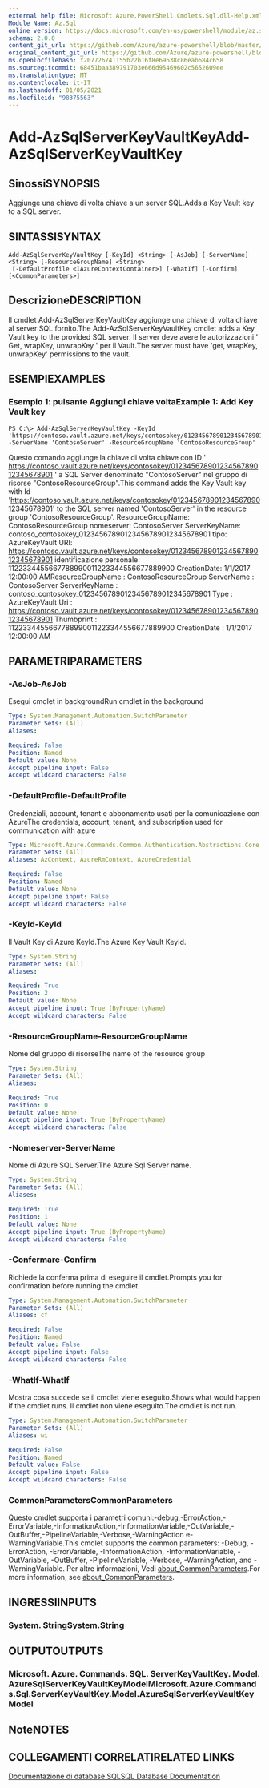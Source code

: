```yaml
---
external help file: Microsoft.Azure.PowerShell.Cmdlets.Sql.dll-Help.xml
Module Name: Az.Sql
online version: https://docs.microsoft.com/en-us/powershell/module/az.sql/add-azsqlserverkeyvaultkey
schema: 2.0.0
content_git_url: https://github.com/Azure/azure-powershell/blob/master/src/Sql/Sql/help/Add-AzSqlServerKeyVaultKey.md
original_content_git_url: https://github.com/Azure/azure-powershell/blob/master/src/Sql/Sql/help/Add-AzSqlServerKeyVaultKey.md
ms.openlocfilehash: f207726741155b22b16f8e69638c86eab684c658
ms.sourcegitcommit: 68451baa389791703e666d95469602c5652609ee
ms.translationtype: MT
ms.contentlocale: it-IT
ms.lasthandoff: 01/05/2021
ms.locfileid: "98375563"
---
```

# <span data-ttu-id="7b69f-101">Add-AzSqlServerKeyVaultKey</span><span class="sxs-lookup"><span data-stu-id="7b69f-101">Add-AzSqlServerKeyVaultKey</span></span>

## <span data-ttu-id="7b69f-102">Sinossi</span><span class="sxs-lookup"><span data-stu-id="7b69f-102">SYNOPSIS</span></span>
<span data-ttu-id="7b69f-103">Aggiunge una chiave di volta chiave a un server SQL.</span><span class="sxs-lookup"><span data-stu-id="7b69f-103">Adds a Key Vault key to a SQL server.</span></span>

## <span data-ttu-id="7b69f-104">SINTASSI</span><span class="sxs-lookup"><span data-stu-id="7b69f-104">SYNTAX</span></span>

```
Add-AzSqlServerKeyVaultKey [-KeyId] <String> [-AsJob] [-ServerName] <String> [-ResourceGroupName] <String>
 [-DefaultProfile <IAzureContextContainer>] [-WhatIf] [-Confirm] [<CommonParameters>]
```

## <span data-ttu-id="7b69f-105">Descrizione</span><span class="sxs-lookup"><span data-stu-id="7b69f-105">DESCRIPTION</span></span>
<span data-ttu-id="7b69f-106">Il cmdlet Add-AzSqlServerKeyVaultKey aggiunge una chiave di volta chiave al server SQL fornito.</span><span class="sxs-lookup"><span data-stu-id="7b69f-106">The Add-AzSqlServerKeyVaultKey cmdlet adds a Key Vault key to the provided SQL server.</span></span>
<span data-ttu-id="7b69f-107">Il server deve avere le autorizzazioni ' Get, wrapKey, unwrapKey ' per il Vault.</span><span class="sxs-lookup"><span data-stu-id="7b69f-107">The server must have 'get, wrapKey, unwrapKey' permissions to the vault.</span></span>

## <span data-ttu-id="7b69f-108">ESEMPI</span><span class="sxs-lookup"><span data-stu-id="7b69f-108">EXAMPLES</span></span>

### <span data-ttu-id="7b69f-109">Esempio 1: pulsante Aggiungi chiave volta</span><span class="sxs-lookup"><span data-stu-id="7b69f-109">Example 1: Add Key Vault key</span></span>
```
PS C:\> Add-AzSqlServerKeyVaultKey -KeyId 'https://contoso.vault.azure.net/keys/contosokey/01234567890123456789012345678901' -ServerName 'ContosoServer' -ResourceGroupName 'ContosoResourceGroup'
```

<span data-ttu-id="7b69f-110">Questo comando aggiunge la chiave di volta chiave con ID ' https://contoso.vault.azure.net/keys/contosokey/01234567890123456789012345678901 ' a SQL Server denominato "ContosoServer" nel gruppo di risorse "ContosoResourceGroup".</span><span class="sxs-lookup"><span data-stu-id="7b69f-110">This command adds the Key Vault key with Id 'https://contoso.vault.azure.net/keys/contosokey/01234567890123456789012345678901' to the SQL server named 'ContosoServer' in the resource group 'ContosoResourceGroup'.</span></span>
<span data-ttu-id="7b69f-111">ResourceGroupName: ContosoResourceGroup nomeserver: ContosoServer ServerKeyName: contoso_contosokey_01234567890123456789012345678901 tipo: AzureKeyVault URI: https://contoso.vault.azure.net/keys/contosokey/01234567890123456789012345678901 identificazione personale: 1122334455667788990011223344556677889900 CreationDate: 1/1/2017 12:00:00 AM</span><span class="sxs-lookup"><span data-stu-id="7b69f-111">ResourceGroupName : ContosoResourceGroup ServerName        : ContosoServer ServerKeyName     : contoso_contosokey_01234567890123456789012345678901 Type              : AzureKeyVault Uri               : https://contoso.vault.azure.net/keys/contosokey/01234567890123456789012345678901 Thumbprint        : 1122334455667788990011223344556677889900 CreationDate      : 1/1/2017 12:00:00 AM</span></span>

## <span data-ttu-id="7b69f-112">PARAMETRI</span><span class="sxs-lookup"><span data-stu-id="7b69f-112">PARAMETERS</span></span>

### <span data-ttu-id="7b69f-113">-AsJob</span><span class="sxs-lookup"><span data-stu-id="7b69f-113">-AsJob</span></span>
<span data-ttu-id="7b69f-114">Esegui cmdlet in background</span><span class="sxs-lookup"><span data-stu-id="7b69f-114">Run cmdlet in the background</span></span>

```yaml
Type: System.Management.Automation.SwitchParameter
Parameter Sets: (All)
Aliases:

Required: False
Position: Named
Default value: None
Accept pipeline input: False
Accept wildcard characters: False
```

### <span data-ttu-id="7b69f-115">-DefaultProfile</span><span class="sxs-lookup"><span data-stu-id="7b69f-115">-DefaultProfile</span></span>
<span data-ttu-id="7b69f-116">Credenziali, account, tenant e abbonamento usati per la comunicazione con Azure</span><span class="sxs-lookup"><span data-stu-id="7b69f-116">The credentials, account, tenant, and subscription used for communication with azure</span></span>

```yaml
Type: Microsoft.Azure.Commands.Common.Authentication.Abstractions.Core.IAzureContextContainer
Parameter Sets: (All)
Aliases: AzContext, AzureRmContext, AzureCredential

Required: False
Position: Named
Default value: None
Accept pipeline input: False
Accept wildcard characters: False
```

### <span data-ttu-id="7b69f-117">-KeyId</span><span class="sxs-lookup"><span data-stu-id="7b69f-117">-KeyId</span></span>
<span data-ttu-id="7b69f-118">Il Vault Key di Azure KeyId.</span><span class="sxs-lookup"><span data-stu-id="7b69f-118">The Azure Key Vault KeyId.</span></span>

```yaml
Type: System.String
Parameter Sets: (All)
Aliases:

Required: True
Position: 2
Default value: None
Accept pipeline input: True (ByPropertyName)
Accept wildcard characters: False
```

### <span data-ttu-id="7b69f-119">-ResourceGroupName</span><span class="sxs-lookup"><span data-stu-id="7b69f-119">-ResourceGroupName</span></span>
<span data-ttu-id="7b69f-120">Nome del gruppo di risorse</span><span class="sxs-lookup"><span data-stu-id="7b69f-120">The name of the resource group</span></span>

```yaml
Type: System.String
Parameter Sets: (All)
Aliases:

Required: True
Position: 0
Default value: None
Accept pipeline input: True (ByPropertyName)
Accept wildcard characters: False
```

### <span data-ttu-id="7b69f-121">-Nomeserver</span><span class="sxs-lookup"><span data-stu-id="7b69f-121">-ServerName</span></span>
<span data-ttu-id="7b69f-122">Nome di Azure SQL Server.</span><span class="sxs-lookup"><span data-stu-id="7b69f-122">The Azure Sql Server name.</span></span>

```yaml
Type: System.String
Parameter Sets: (All)
Aliases:

Required: True
Position: 1
Default value: None
Accept pipeline input: True (ByPropertyName)
Accept wildcard characters: False
```

### <span data-ttu-id="7b69f-123">-Confermare</span><span class="sxs-lookup"><span data-stu-id="7b69f-123">-Confirm</span></span>
<span data-ttu-id="7b69f-124">Richiede la conferma prima di eseguire il cmdlet.</span><span class="sxs-lookup"><span data-stu-id="7b69f-124">Prompts you for confirmation before running the cmdlet.</span></span>

```yaml
Type: System.Management.Automation.SwitchParameter
Parameter Sets: (All)
Aliases: cf

Required: False
Position: Named
Default value: False
Accept pipeline input: False
Accept wildcard characters: False
```

### <span data-ttu-id="7b69f-125">-WhatIf</span><span class="sxs-lookup"><span data-stu-id="7b69f-125">-WhatIf</span></span>
<span data-ttu-id="7b69f-126">Mostra cosa succede se il cmdlet viene eseguito.</span><span class="sxs-lookup"><span data-stu-id="7b69f-126">Shows what would happen if the cmdlet runs.</span></span>
<span data-ttu-id="7b69f-127">Il cmdlet non viene eseguito.</span><span class="sxs-lookup"><span data-stu-id="7b69f-127">The cmdlet is not run.</span></span>

```yaml
Type: System.Management.Automation.SwitchParameter
Parameter Sets: (All)
Aliases: wi

Required: False
Position: Named
Default value: False
Accept pipeline input: False
Accept wildcard characters: False
```

### <span data-ttu-id="7b69f-128">CommonParameters</span><span class="sxs-lookup"><span data-stu-id="7b69f-128">CommonParameters</span></span>
<span data-ttu-id="7b69f-129">Questo cmdlet supporta i parametri comuni:-debug,-ErrorAction,-ErrorVariable,-InformationAction,-InformationVariable,-OutVariable,-OutBuffer,-PipelineVariable,-Verbose,-WarningAction e-WarningVariable.</span><span class="sxs-lookup"><span data-stu-id="7b69f-129">This cmdlet supports the common parameters: -Debug, -ErrorAction, -ErrorVariable, -InformationAction, -InformationVariable, -OutVariable, -OutBuffer, -PipelineVariable, -Verbose, -WarningAction, and -WarningVariable.</span></span> <span data-ttu-id="7b69f-130">Per altre informazioni, Vedi [about_CommonParameters](http://go.microsoft.com/fwlink/?LinkID=113216).</span><span class="sxs-lookup"><span data-stu-id="7b69f-130">For more information, see [about_CommonParameters](http://go.microsoft.com/fwlink/?LinkID=113216).</span></span>

## <span data-ttu-id="7b69f-131">INGRESSI</span><span class="sxs-lookup"><span data-stu-id="7b69f-131">INPUTS</span></span>

### <span data-ttu-id="7b69f-132">System. String</span><span class="sxs-lookup"><span data-stu-id="7b69f-132">System.String</span></span>

## <span data-ttu-id="7b69f-133">OUTPUT</span><span class="sxs-lookup"><span data-stu-id="7b69f-133">OUTPUTS</span></span>

### <span data-ttu-id="7b69f-134">Microsoft. Azure. Commands. SQL. ServerKeyVaultKey. Model. AzureSqlServerKeyVaultKeyModel</span><span class="sxs-lookup"><span data-stu-id="7b69f-134">Microsoft.Azure.Commands.Sql.ServerKeyVaultKey.Model.AzureSqlServerKeyVaultKeyModel</span></span>

## <span data-ttu-id="7b69f-135">Note</span><span class="sxs-lookup"><span data-stu-id="7b69f-135">NOTES</span></span>

## <span data-ttu-id="7b69f-136">COLLEGAMENTI CORRELATI</span><span class="sxs-lookup"><span data-stu-id="7b69f-136">RELATED LINKS</span></span>

[<span data-ttu-id="7b69f-137">Documentazione di database SQL</span><span class="sxs-lookup"><span data-stu-id="7b69f-137">SQL Database Documentation</span></span>](https://docs.microsoft.com/azure/sql-database/)
